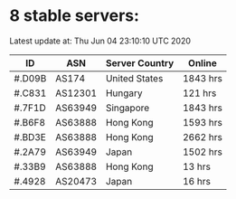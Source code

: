 # 8 stable servers:

Latest update at: Thu Jun 04 23:10:10 UTC 2020

| ID | ASN | Server Country | Online |
| -- | --- | -------------- | ------ |
| #.D09B | AS174 | United States | 1843 hrs |
| #.C831 | AS12301 | Hungary | 121 hrs |
| #.7F1D | AS63949 | Singapore | 1843 hrs |
| #.B6F8 | AS63888 | Hong Kong | 1593 hrs |
| #.BD3E | AS63888 | Hong Kong | 2662 hrs |
| #.2A79 | AS63949 | Japan | 1502 hrs |
| #.33B9 | AS63888 | Hong Kong | 13 hrs |
| #.4928 | AS20473 | Japan | 16 hrs |

